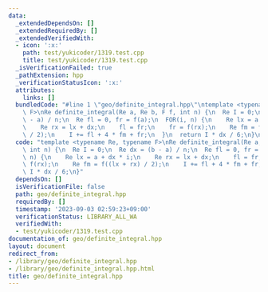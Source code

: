 ```yaml
---
data:
  _extendedDependsOn: []
  _extendedRequiredBy: []
  _extendedVerifiedWith:
  - icon: ':x:'
    path: test/yukicoder/1319.test.cpp
    title: test/yukicoder/1319.test.cpp
  _isVerificationFailed: true
  _pathExtension: hpp
  _verificationStatusIcon: ':x:'
  attributes:
    links: []
  bundledCode: "#line 1 \"geo/definite_integral.hpp\"\ntemplate <typename Re, typename\
    \ F>\nRe definite_integral(Re a, Re b, F f, int n) {\n  Re I = 0;\n  Re dx = (b\
    \ - a) / n;\n  Re fl = 0, fr = f(a);\n  FOR(i, n) {\n    Re lx = a + dx * i;\n\
    \    Re rx = lx + dx;\n    fl = fr;\n    fr = f(rx);\n    Re fm = f((lx + rx)\
    \ / 2);\n    I += fl + 4 * fm + fr;\n  }\n  return I * dx / 6;\n}\n"
  code: "template <typename Re, typename F>\nRe definite_integral(Re a, Re b, F f,\
    \ int n) {\n  Re I = 0;\n  Re dx = (b - a) / n;\n  Re fl = 0, fr = f(a);\n  FOR(i,\
    \ n) {\n    Re lx = a + dx * i;\n    Re rx = lx + dx;\n    fl = fr;\n    fr =\
    \ f(rx);\n    Re fm = f((lx + rx) / 2);\n    I += fl + 4 * fm + fr;\n  }\n  return\
    \ I * dx / 6;\n}"
  dependsOn: []
  isVerificationFile: false
  path: geo/definite_integral.hpp
  requiredBy: []
  timestamp: '2023-09-03 02:59:23+09:00'
  verificationStatus: LIBRARY_ALL_WA
  verifiedWith:
  - test/yukicoder/1319.test.cpp
documentation_of: geo/definite_integral.hpp
layout: document
redirect_from:
- /library/geo/definite_integral.hpp
- /library/geo/definite_integral.hpp.html
title: geo/definite_integral.hpp
---
```

